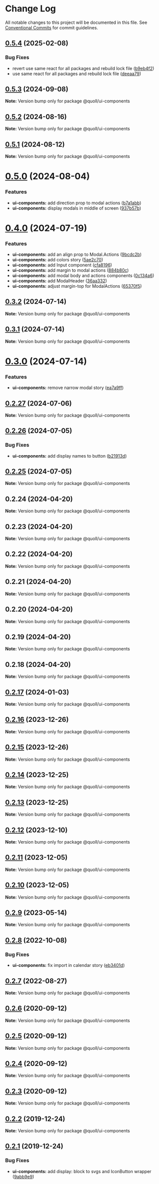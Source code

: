 # Change Log

All notable changes to this project will be documented in this file.
See [Conventional Commits](https://conventionalcommits.org) for commit guidelines.

## [0.5.4](https://github.com/mzogheib/quoll/compare/@quoll/ui-components@0.5.3...@quoll/ui-components@0.5.4) (2025-02-08)

### Bug Fixes

- revert use same react for all packages and rebuild lock file ([b9eb4f2](https://github.com/mzogheib/quoll/commit/b9eb4f212fa4a01b852a245d8c7971ae81e2008d))
- use same react for all packages and rebuild lock file ([deeaa79](https://github.com/mzogheib/quoll/commit/deeaa79c6485c6e46ec2b9e3798ad725b5e1405c))

## [0.5.3](https://github.com/mzogheib/quoll/compare/@quoll/ui-components@0.5.2...@quoll/ui-components@0.5.3) (2024-09-08)

**Note:** Version bump only for package @quoll/ui-components

## [0.5.2](https://github.com/mzogheib/quoll/compare/@quoll/ui-components@0.5.1...@quoll/ui-components@0.5.2) (2024-08-16)

**Note:** Version bump only for package @quoll/ui-components

## [0.5.1](https://github.com/mzogheib/quoll/compare/@quoll/ui-components@0.5.0...@quoll/ui-components@0.5.1) (2024-08-12)

**Note:** Version bump only for package @quoll/ui-components

# [0.5.0](https://github.com/mzogheib/quoll/compare/@quoll/ui-components@0.4.0...@quoll/ui-components@0.5.0) (2024-08-04)

### Features

- **ui-components:** add direction prop to modal actions ([b7a1abb](https://github.com/mzogheib/quoll/commit/b7a1abb3f4e75374afc037107f10de10089a7d17))
- **ui-components:** display modals in middle of screen ([937b57b](https://github.com/mzogheib/quoll/commit/937b57be8c497731a0e3cc4358e9b74b724c4c27))

# [0.4.0](https://github.com/mzogheib/quoll/compare/@quoll/ui-components@0.3.2...@quoll/ui-components@0.4.0) (2024-07-19)

### Features

- **ui-components:** add an align prop to Modal.Actions ([9bcdc2b](https://github.com/mzogheib/quoll/commit/9bcdc2bec965ccfaf49b0e35a80eb020759e0480))
- **ui-components:** add colors story ([5ae2c70](https://github.com/mzogheib/quoll/commit/5ae2c70769b0ff9744e28a6a0e842ef7465b7e0f))
- **ui-components:** add Input component ([cfa8196](https://github.com/mzogheib/quoll/commit/cfa81962c5c1b641b966c37bd720b2e94b9a25a2))
- **ui-components:** add margin to modal actions ([884b80c](https://github.com/mzogheib/quoll/commit/884b80c675b6758e8ce76889188e8ebb5c6d234b))
- **ui-components:** add modal body and actions components ([0c134a6](https://github.com/mzogheib/quoll/commit/0c134a6adeaf59466acc4059585fe732c721ea3e))
- **ui-components:** add ModalHeader ([36aa332](https://github.com/mzogheib/quoll/commit/36aa3328cd9e6f132cb5ac411a4c3a6816a7271a))
- **ui-components:** adjust margin-top for ModalActions ([65370f5](https://github.com/mzogheib/quoll/commit/65370f59ebcbbfa069310b6f9767bd7fa314f051))

## [0.3.2](https://github.com/mzogheib/quoll/compare/@quoll/ui-components@0.3.1...@quoll/ui-components@0.3.2) (2024-07-14)

**Note:** Version bump only for package @quoll/ui-components

## [0.3.1](https://github.com/mzogheib/quoll/compare/@quoll/ui-components@0.3.0...@quoll/ui-components@0.3.1) (2024-07-14)

**Note:** Version bump only for package @quoll/ui-components

# [0.3.0](https://github.com/mzogheib/quoll/compare/@quoll/ui-components@0.2.27...@quoll/ui-components@0.3.0) (2024-07-14)

### Features

- **ui-components:** remove narrow modal story ([ea7a9ff](https://github.com/mzogheib/quoll/commit/ea7a9ffa582c4853cf74c60e2884880c2ce8679b))

## [0.2.27](https://github.com/mzogheib/quoll/compare/@quoll/ui-components@0.2.26...@quoll/ui-components@0.2.27) (2024-07-06)

**Note:** Version bump only for package @quoll/ui-components

## [0.2.26](https://github.com/mzogheib/quoll/compare/@quoll/ui-components@0.2.25...@quoll/ui-components@0.2.26) (2024-07-05)

### Bug Fixes

- **ui-components:** add display names to button ([b21913d](https://github.com/mzogheib/quoll/commit/b21913d975e968d5e6c7fecef634b38cc205e339))

## [0.2.25](https://github.com/mzogheib/quoll/compare/@quoll/ui-components@0.2.24...@quoll/ui-components@0.2.25) (2024-07-05)

**Note:** Version bump only for package @quoll/ui-components

## 0.2.24 (2024-04-20)

**Note:** Version bump only for package @quoll/ui-components

## 0.2.23 (2024-04-20)

**Note:** Version bump only for package @quoll/ui-components

## 0.2.22 (2024-04-20)

**Note:** Version bump only for package @quoll/ui-components

## 0.2.21 (2024-04-20)

**Note:** Version bump only for package @quoll/ui-components

## 0.2.20 (2024-04-20)

**Note:** Version bump only for package @quoll/ui-components

## 0.2.19 (2024-04-20)

**Note:** Version bump only for package @quoll/ui-components

## 0.2.18 (2024-04-20)

**Note:** Version bump only for package @quoll/ui-components

## [0.2.17](https://github.com/mzogheib/quoll/compare/@quoll/ui-components@0.2.16...@quoll/ui-components@0.2.17) (2024-01-03)

**Note:** Version bump only for package @quoll/ui-components

## [0.2.16](https://github.com/mzogheib/quoll/compare/@quoll/ui-components@0.2.15...@quoll/ui-components@0.2.16) (2023-12-26)

**Note:** Version bump only for package @quoll/ui-components

## [0.2.15](https://github.com/mzogheib/quoll/compare/@quoll/ui-components@0.2.14...@quoll/ui-components@0.2.15) (2023-12-26)

**Note:** Version bump only for package @quoll/ui-components

## [0.2.14](https://github.com/mzogheib/quoll/compare/@quoll/ui-components@0.2.13...@quoll/ui-components@0.2.14) (2023-12-25)

**Note:** Version bump only for package @quoll/ui-components

## [0.2.13](https://github.com/mzogheib/quoll/compare/@quoll/ui-components@0.2.12...@quoll/ui-components@0.2.13) (2023-12-25)

**Note:** Version bump only for package @quoll/ui-components

## [0.2.12](https://github.com/mzogheib/quoll/compare/@quoll/ui-components@0.2.11...@quoll/ui-components@0.2.12) (2023-12-10)

**Note:** Version bump only for package @quoll/ui-components

## [0.2.11](https://github.com/mzogheib/quoll/compare/@quoll/ui-components@0.2.10...@quoll/ui-components@0.2.11) (2023-12-05)

**Note:** Version bump only for package @quoll/ui-components

## [0.2.10](https://github.com/mzogheib/quoll/compare/@quoll/ui-components@0.2.9...@quoll/ui-components@0.2.10) (2023-12-05)

**Note:** Version bump only for package @quoll/ui-components

## [0.2.9](https://github.com/mzogheib/quoll/compare/@quoll/ui-components@0.2.8...@quoll/ui-components@0.2.9) (2023-05-14)

**Note:** Version bump only for package @quoll/ui-components

## [0.2.8](https://github.com/mzogheib/quoll/compare/@quoll/ui-components@0.2.7...@quoll/ui-components@0.2.8) (2022-10-08)

### Bug Fixes

- **ui-components:** fix import in calendar story ([eb3401d](https://github.com/mzogheib/quoll/commit/eb3401d048ef3b30568517e3cb45cbf5c54a24b1))

## [0.2.7](https://github.com/mzogheib/quoll/compare/@quoll/ui-components@0.2.6...@quoll/ui-components@0.2.7) (2022-08-27)

**Note:** Version bump only for package @quoll/ui-components

## [0.2.6](https://github.com/mzogheib/quoll/compare/@quoll/ui-components@0.2.5...@quoll/ui-components@0.2.6) (2020-09-12)

**Note:** Version bump only for package @quoll/ui-components

## [0.2.5](https://github.com/mzogheib/quoll/compare/@quoll/ui-components@0.2.4...@quoll/ui-components@0.2.5) (2020-09-12)

**Note:** Version bump only for package @quoll/ui-components

## [0.2.4](https://github.com/mzogheib/quoll/compare/@quoll/ui-components@0.2.3...@quoll/ui-components@0.2.4) (2020-09-12)

**Note:** Version bump only for package @quoll/ui-components

## [0.2.3](https://github.com/mzogheib/quoll/compare/@quoll/ui-components@0.2.2...@quoll/ui-components@0.2.3) (2020-09-12)

**Note:** Version bump only for package @quoll/ui-components

## [0.2.2](https://github.com/mzogheib/quoll/compare/@quoll/ui-components@0.2.1...@quoll/ui-components@0.2.2) (2019-12-24)

**Note:** Version bump only for package @quoll/ui-components

## [0.2.1](https://github.com/mzogheib/quoll/compare/@quoll/ui-components@0.2.0...@quoll/ui-components@0.2.1) (2019-12-24)

### Bug Fixes

- **ui-components:** add display: block to svgs and IconButton wrapper ([9abb9e9](https://github.com/mzogheib/quoll/commit/9abb9e9))
